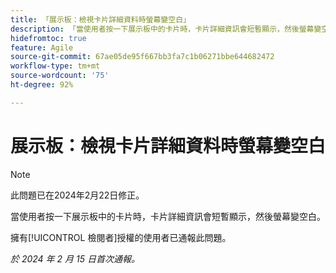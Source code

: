 ```yaml
---
title: 「展示板：檢視卡片詳細資料時螢幕變空白」
description: 「當使用者按一下展示板中的卡片時，卡片詳細資訊會短暫顯示，然後螢幕變空白。」
hidefromtoc: true
feature: Agile
source-git-commit: 67ae05de95f667bb3fa7c1b06271bbe644682472
workflow-type: tm+mt
source-wordcount: '75'
ht-degree: 92%

---
```



# 展示板：檢視卡片詳細資料時螢幕變空白

>[!NOTE]
>
>此問題已在2024年2月22日修正。

當使用者按一下展示板中的卡片時，卡片詳細資訊會短暫顯示，然後螢幕變空白。

擁有[!UICONTROL 檢閱者]授權的使用者已通報此問題。

_於 2024 年 2 月 15 日首次通報。_
